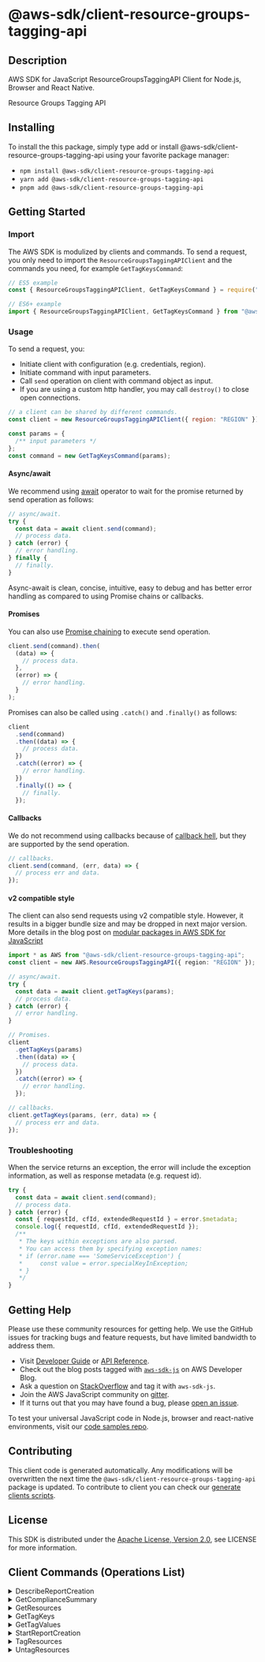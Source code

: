 <!-- generated file, do not edit directly -->

# @aws-sdk/client-resource-groups-tagging-api

## Description

AWS SDK for JavaScript ResourceGroupsTaggingAPI Client for Node.js, Browser and React Native.

<fullname>Resource Groups Tagging API</fullname>

## Installing

To install the this package, simply type add or install @aws-sdk/client-resource-groups-tagging-api
using your favorite package manager:

- `npm install @aws-sdk/client-resource-groups-tagging-api`
- `yarn add @aws-sdk/client-resource-groups-tagging-api`
- `pnpm add @aws-sdk/client-resource-groups-tagging-api`

## Getting Started

### Import

The AWS SDK is modulized by clients and commands.
To send a request, you only need to import the `ResourceGroupsTaggingAPIClient` and
the commands you need, for example `GetTagKeysCommand`:

```js
// ES5 example
const { ResourceGroupsTaggingAPIClient, GetTagKeysCommand } = require("@aws-sdk/client-resource-groups-tagging-api");
```

```ts
// ES6+ example
import { ResourceGroupsTaggingAPIClient, GetTagKeysCommand } from "@aws-sdk/client-resource-groups-tagging-api";
```

### Usage

To send a request, you:

- Initiate client with configuration (e.g. credentials, region).
- Initiate command with input parameters.
- Call `send` operation on client with command object as input.
- If you are using a custom http handler, you may call `destroy()` to close open connections.

```js
// a client can be shared by different commands.
const client = new ResourceGroupsTaggingAPIClient({ region: "REGION" });

const params = {
  /** input parameters */
};
const command = new GetTagKeysCommand(params);
```

#### Async/await

We recommend using [await](https://developer.mozilla.org/en-US/docs/Web/JavaScript/Reference/Operators/await)
operator to wait for the promise returned by send operation as follows:

```js
// async/await.
try {
  const data = await client.send(command);
  // process data.
} catch (error) {
  // error handling.
} finally {
  // finally.
}
```

Async-await is clean, concise, intuitive, easy to debug and has better error handling
as compared to using Promise chains or callbacks.

#### Promises

You can also use [Promise chaining](https://developer.mozilla.org/en-US/docs/Web/JavaScript/Guide/Using_promises#chaining)
to execute send operation.

```js
client.send(command).then(
  (data) => {
    // process data.
  },
  (error) => {
    // error handling.
  }
);
```

Promises can also be called using `.catch()` and `.finally()` as follows:

```js
client
  .send(command)
  .then((data) => {
    // process data.
  })
  .catch((error) => {
    // error handling.
  })
  .finally(() => {
    // finally.
  });
```

#### Callbacks

We do not recommend using callbacks because of [callback hell](http://callbackhell.com/),
but they are supported by the send operation.

```js
// callbacks.
client.send(command, (err, data) => {
  // process err and data.
});
```

#### v2 compatible style

The client can also send requests using v2 compatible style.
However, it results in a bigger bundle size and may be dropped in next major version. More details in the blog post
on [modular packages in AWS SDK for JavaScript](https://aws.amazon.com/blogs/developer/modular-packages-in-aws-sdk-for-javascript/)

```ts
import * as AWS from "@aws-sdk/client-resource-groups-tagging-api";
const client = new AWS.ResourceGroupsTaggingAPI({ region: "REGION" });

// async/await.
try {
  const data = await client.getTagKeys(params);
  // process data.
} catch (error) {
  // error handling.
}

// Promises.
client
  .getTagKeys(params)
  .then((data) => {
    // process data.
  })
  .catch((error) => {
    // error handling.
  });

// callbacks.
client.getTagKeys(params, (err, data) => {
  // process err and data.
});
```

### Troubleshooting

When the service returns an exception, the error will include the exception information,
as well as response metadata (e.g. request id).

```js
try {
  const data = await client.send(command);
  // process data.
} catch (error) {
  const { requestId, cfId, extendedRequestId } = error.$metadata;
  console.log({ requestId, cfId, extendedRequestId });
  /**
   * The keys within exceptions are also parsed.
   * You can access them by specifying exception names:
   * if (error.name === 'SomeServiceException') {
   *     const value = error.specialKeyInException;
   * }
   */
}
```

## Getting Help

Please use these community resources for getting help.
We use the GitHub issues for tracking bugs and feature requests, but have limited bandwidth to address them.

- Visit [Developer Guide](https://docs.aws.amazon.com/sdk-for-javascript/v3/developer-guide/welcome.html)
  or [API Reference](https://docs.aws.amazon.com/AWSJavaScriptSDK/v3/latest/index.html).
- Check out the blog posts tagged with [`aws-sdk-js`](https://aws.amazon.com/blogs/developer/tag/aws-sdk-js/)
  on AWS Developer Blog.
- Ask a question on [StackOverflow](https://stackoverflow.com/questions/tagged/aws-sdk-js) and tag it with `aws-sdk-js`.
- Join the AWS JavaScript community on [gitter](https://gitter.im/aws/aws-sdk-js-v3).
- If it turns out that you may have found a bug, please [open an issue](https://github.com/aws/aws-sdk-js-v3/issues/new/choose).

To test your universal JavaScript code in Node.js, browser and react-native environments,
visit our [code samples repo](https://github.com/aws-samples/aws-sdk-js-tests).

## Contributing

This client code is generated automatically. Any modifications will be overwritten the next time the `@aws-sdk/client-resource-groups-tagging-api` package is updated.
To contribute to client you can check our [generate clients scripts](https://github.com/aws/aws-sdk-js-v3/tree/main/scripts/generate-clients).

## License

This SDK is distributed under the
[Apache License, Version 2.0](http://www.apache.org/licenses/LICENSE-2.0),
see LICENSE for more information.

## Client Commands (Operations List)

<details>
<summary>
DescribeReportCreation
</summary>

[Command API Reference](https://docs.aws.amazon.com/AWSJavaScriptSDK/v3/latest/clients/client-resource-groups-tagging-api/classes/describereportcreationcommand.html) / [Input](https://docs.aws.amazon.com/AWSJavaScriptSDK/v3/latest/clients/client-resource-groups-tagging-api/interfaces/describereportcreationcommandinput.html) / [Output](https://docs.aws.amazon.com/AWSJavaScriptSDK/v3/latest/clients/client-resource-groups-tagging-api/interfaces/describereportcreationcommandoutput.html)

</details>
<details>
<summary>
GetComplianceSummary
</summary>

[Command API Reference](https://docs.aws.amazon.com/AWSJavaScriptSDK/v3/latest/clients/client-resource-groups-tagging-api/classes/getcompliancesummarycommand.html) / [Input](https://docs.aws.amazon.com/AWSJavaScriptSDK/v3/latest/clients/client-resource-groups-tagging-api/interfaces/getcompliancesummarycommandinput.html) / [Output](https://docs.aws.amazon.com/AWSJavaScriptSDK/v3/latest/clients/client-resource-groups-tagging-api/interfaces/getcompliancesummarycommandoutput.html)

</details>
<details>
<summary>
GetResources
</summary>

[Command API Reference](https://docs.aws.amazon.com/AWSJavaScriptSDK/v3/latest/clients/client-resource-groups-tagging-api/classes/getresourcescommand.html) / [Input](https://docs.aws.amazon.com/AWSJavaScriptSDK/v3/latest/clients/client-resource-groups-tagging-api/interfaces/getresourcescommandinput.html) / [Output](https://docs.aws.amazon.com/AWSJavaScriptSDK/v3/latest/clients/client-resource-groups-tagging-api/interfaces/getresourcescommandoutput.html)

</details>
<details>
<summary>
GetTagKeys
</summary>

[Command API Reference](https://docs.aws.amazon.com/AWSJavaScriptSDK/v3/latest/clients/client-resource-groups-tagging-api/classes/gettagkeyscommand.html) / [Input](https://docs.aws.amazon.com/AWSJavaScriptSDK/v3/latest/clients/client-resource-groups-tagging-api/interfaces/gettagkeyscommandinput.html) / [Output](https://docs.aws.amazon.com/AWSJavaScriptSDK/v3/latest/clients/client-resource-groups-tagging-api/interfaces/gettagkeyscommandoutput.html)

</details>
<details>
<summary>
GetTagValues
</summary>

[Command API Reference](https://docs.aws.amazon.com/AWSJavaScriptSDK/v3/latest/clients/client-resource-groups-tagging-api/classes/gettagvaluescommand.html) / [Input](https://docs.aws.amazon.com/AWSJavaScriptSDK/v3/latest/clients/client-resource-groups-tagging-api/interfaces/gettagvaluescommandinput.html) / [Output](https://docs.aws.amazon.com/AWSJavaScriptSDK/v3/latest/clients/client-resource-groups-tagging-api/interfaces/gettagvaluescommandoutput.html)

</details>
<details>
<summary>
StartReportCreation
</summary>

[Command API Reference](https://docs.aws.amazon.com/AWSJavaScriptSDK/v3/latest/clients/client-resource-groups-tagging-api/classes/startreportcreationcommand.html) / [Input](https://docs.aws.amazon.com/AWSJavaScriptSDK/v3/latest/clients/client-resource-groups-tagging-api/interfaces/startreportcreationcommandinput.html) / [Output](https://docs.aws.amazon.com/AWSJavaScriptSDK/v3/latest/clients/client-resource-groups-tagging-api/interfaces/startreportcreationcommandoutput.html)

</details>
<details>
<summary>
TagResources
</summary>

[Command API Reference](https://docs.aws.amazon.com/AWSJavaScriptSDK/v3/latest/clients/client-resource-groups-tagging-api/classes/tagresourcescommand.html) / [Input](https://docs.aws.amazon.com/AWSJavaScriptSDK/v3/latest/clients/client-resource-groups-tagging-api/interfaces/tagresourcescommandinput.html) / [Output](https://docs.aws.amazon.com/AWSJavaScriptSDK/v3/latest/clients/client-resource-groups-tagging-api/interfaces/tagresourcescommandoutput.html)

</details>
<details>
<summary>
UntagResources
</summary>

[Command API Reference](https://docs.aws.amazon.com/AWSJavaScriptSDK/v3/latest/clients/client-resource-groups-tagging-api/classes/untagresourcescommand.html) / [Input](https://docs.aws.amazon.com/AWSJavaScriptSDK/v3/latest/clients/client-resource-groups-tagging-api/interfaces/untagresourcescommandinput.html) / [Output](https://docs.aws.amazon.com/AWSJavaScriptSDK/v3/latest/clients/client-resource-groups-tagging-api/interfaces/untagresourcescommandoutput.html)

</details>
